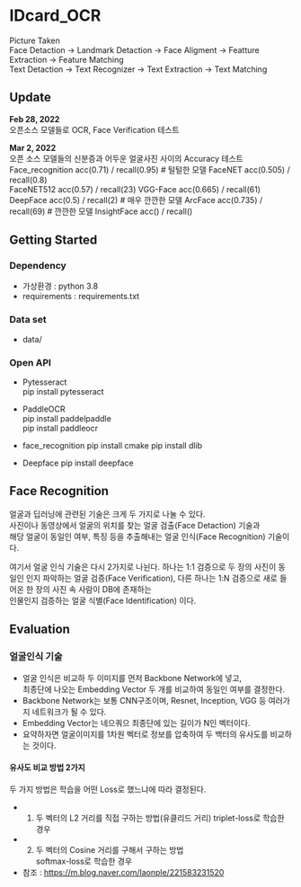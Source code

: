 # IDcard_OCR
Picture Taken  
Face Detaction -> Landmark Detaction -> Face Aligment -> Featture Extraction -> Feature Matching  
Text Detaction -> Text Recognizer -> Text Extraction -> Text Matching

## Update
**Feb 28, 2022**  
오픈소스 모델들로 OCR, Face Verification 테스트  

**Mar 2, 2022**   
 오픈 소스 모델들의 신분증과 어두운 얼굴사진 사이의 Accuracy 테스트  
 Face_recognition  acc(0.71)  / recall(0.95)  # 털털한 모델 
 FaceNET           acc(0.505) / recall(0.8)   
 FaceNET512        acc(0.57)  / recall(23)
 VGG-Face          acc(0.665) / recall(61)
 DeepFace          acc(0.5)   / recall(2)     # 매우 깐깐한 모델
 ArcFace           acc(0.735) / recall(69)    # 깐깐한 모델
 InsightFace       acc()      / recall()
 

## Getting Started
### Dependency
- 가상환경 : python 3.8
- requirements : requirements.txt

### Data set
- data/

### Open API
- Pytesseract   
pip install pytesseract

- PaddleOCR  
pip install paddelpaddle  
pip install paddleocr  

- face_recognition
pip install cmake
pip install dlib

- Deepface
pip install deepface

## Face Recognition
얼굴과 딥러닝에 관련된 기술은 크게 두 가지로 나눌 수 있다.  
사진이나 동영상에서 얼굴의 위치를 찾는 얼굴 검출(Face Detaction) 기술과  
해당 얼굴이 동일인 여부, 특징 등을 추출해내는 얼굴 인식(Face Recognition) 기술이다.  
      
여기서 얼굴 인식 기술은 다시 2가지로 나뉜다.
하나는 1:1 검증으로 두 장의 사진이 동일인 인지 파악하는 얼굴 검증(Face Verification),
다른 하나는 1:N 검증으로 새로 들어온 한 장의 사진 속 사람이 DB에 존재하는  
인물인지 검증하는 얼굴 식별(Face Identification) 이다. 

## Evaluation
### 얼굴인식 기술 
- 얼굴 인식은 비교하 두 이미지를 먼저 Backbone Network에 넣고,  
  최종단에 나오는 Embedding Vector 두 개를 비교하여 동일인 여부를 결정한다.
- Backbone Network는 보통 CNN구조이며, Resnet, Inception, VGG 등 여러가지 네트워크가 될 수 있다.
- Embedding Vector는 네으쿼으 최종단에 있는 길이가 N인 벡터이다.
- 요약하자면 얼굴이미지를 1차원 벡터로 정보를 압축하여 두 백터의 유사도를 비교하는 것이다.

#### 유사도 비교 방법 2가지
두 가지 방법은 학습을 어떤 Loss로 했느냐에 따라 결정된다.
- 1. 두 벡터의 L2 거리를 직접 구하는 방법(유클리드 거리)
triplet-loss로 학습한 경우
- 2. 두 벡터의 Cosine 거리를 구해서 구하는 방법   
softmax-loss로 학습한 경우
- 참조 : https://m.blog.naver.com/laonple/221583231520
